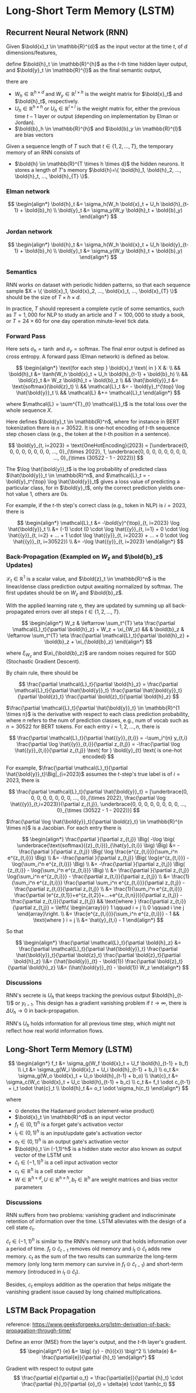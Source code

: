 # Long-Short Term Memory (LSTM)

## Recurrent Neural Network (RNN)

Given $\bold{x}_t \in \mathbb{R}^{d}$ as the input vector at the time $t$, of $d$ dimensions/features,

define $\bold{h}_t \in \mathbb{R}^{h}$ as the $t$-th time hidden layer output, and $\bold{y}_t \in \mathbb{R}^{l}$ as the final semantic output,

there are

* $W_h \in \mathbb{R}^{h \times d}$ and $W_y \in \mathbb{R}^{l \times h}$ is the weight matrix for $\bold{x}_t$ and $\bold{h}_t$, respectively.
* $U_h \in \mathbb{R}^{h \times h}$ or $U_h \in \mathbb{R}^{l \times l}$ is the weight matrix for, either the previous time $t-1$ layer or output (depending on implementation by Elman or Jordan). 
* $\bold{b}_h \in \mathbb{R}^{h}$ and $\bold{b}_y \in \mathbb{R}^{l}$ are bias vectors

Given a sequence length of $T$ such that $t \in \{ 1, 2, ..., T \}$, the temporary memory of an RNN consists of

* $\bold{h} \in \mathbb{R}^{T \times h \times d}$ the hidden neurons. It stores a length of $T$'s memory $\bold{h}=\{ \bold{h}_1, \bold{h}_2, ..., \bold{h}_t, ..., \bold{h}_{T} \}$.

### Elman network

$$
\begin{align*}
\bold{h}_t &= \sigma_h(W_h \bold{x}_t + U_h \bold{h}_{t-1} + \bold{b}_h)
\\
\bold{y}_t &= \sigma_y(W_y \bold{h}_t + \bold{b}_y)
\end{align*}
$$

### Jordan network

$$
\begin{align*}
\bold{h}_t &= \sigma_h(W_h \bold{x}_t + U_h \bold{y}_{t-1} + \bold{b}_h)
\\
\bold{y}_t &= \sigma_y(W_y \bold{h}_t + \bold{b}_y)
\end{align*}
$$

### Semantics

RNN works on dataset with periodic hidden patterns, so that each sequence sample $X = \{ \bold{x}_1, \bold{x}_2, ..., \bold{x}_t, ..., \bold{x}_{T} \}$ should be the size of $T \times h \times d$.

In practice, $T$ should represent a complete cycle of some semantics, such as $T = 1,000$ for NLP to study an article and $T = 100,000$ to study a book, or $T=24 \times 60$ for one day operation minute-level tick data.

### Forward Pass

Here sets $\sigma_h=\tanh$ and $\sigma_y=\text{softmax}$. 
The final error output is defined as cross entropy.
A forward pass (Elman network) is defined as below.

$$
\begin{align*}
\text{for each step } \bold{x}_t \text{ in } X &:
\\  && \bold{h}_t &= \tanh(W_h \bold{x}_t + U_h \bold{h}_{t-1} + \bold{b}_h)
\\  && \bold{z}_t &= W_z \bold{h}_t + \bold{b}_z
\\  && \hat{\bold{y}}_t &= \text{softmax}(\bold{z}_t) 
\\  && \mathcal{L}_t &= - \bold{y}_t^{\top} \log \hat{\bold{y}}_t
\\  && \mathcal{L} &+= \mathcal{L}_t
\end{align*}
$$

where $\mathcal{L} = \sum^{T}_{t} \mathcal{L}_t$ is the total loss over the whole sequence $X$.

Here defines $\bold{y}_t \in \mathbb{R}^n$, where for instance in BERT tokenization there is $n=30522$.
It is one-hot encoding of $t$-th sequence step chosen class (e.g., the token at the $t$-th position in a sentence).

$$
\bold{y}_{t, i=2023} = \text{OneHotEncoding}(2023) = 
[\underbrace{0, 0, 0, 0, 0, 0, 0, 0, ..., 0}_{\times 2022}, 1, \underbrace{0, 0, 0, 0, 0, 0, 0, 0, ..., 0}_{\times (30522 - 1 - 2022)}]
$$

The $\log \hat{\bold{y}}_t$ is the log probability of predicted class $\hat{\bold{y}}_t \in \mathbb{R}^n$,
and $\mathcal{L}_t = - \bold{y}_t^{\top} \log \hat{\bold{y}}_t$ gives a loss value of predicting a particular class,
for in $\bold{y}_t$, only the correct prediction yields one-hot value $1$, others are $0$s.

For example, if the $t$-th step's correct class (e.g., token in NLP) is $i=2023$, there is

$$
\begin{align*}
    \mathcal{L}_t &=
    -\bold{y}^{\top}_{t, i=2023} \log \hat{\bold{y}}_t 
\\ &= 
    (-1) \cdot (0 \cdot \log \hat{{y}}_{t, i=1} + 0 \cdot \log \hat{{y}}_{t, i=2} + ... + 1 \cdot \log \hat{{y}}_{t, i=2023} + ... + 0 \cdot \log \hat{{y}}_{t, i=30522})
\\ &= 
    -\log \hat{{y}}_{t, i=2023}
\end{align*}
$$

### Back-Propagation (Exampled on $W_z$ and $\bold{b}_z$ Updates)

$\mathcal{L}_t \in \mathbb{R}^1$ is a scalar value, and $\bold{z}_t \in \mathbb{R}^n$ is the linear/dense class prediction output awaiting normalized by softmax.
The first updates should be on $W_z$ and $\bold{b}_z$.

With the applied learning rate $\eta$, they are updated by summing up all back-propagated errors over all steps $t \in \{ 1, 2, ..., T \}$.

$$
\begin{align*}
W_z & \leftarrow 
\sum_t^{T} \eta \frac{\partial \mathcal{L}_t}{\partial \bold{h}_z} + W_z + \xi_{W_z}
&& &
\bold{b}_z & \leftarrow 
\sum_t^{T} \eta \frac{\partial \mathcal{L}_t}{\partial \bold{h}_z} + \bold{b}_z + \xi_{\bold{b}_z}
\end{align*}
$$

where $\xi_{W_z}$ and $\xi_{\bold{b}_z}$ are random noises required for SGD (Stochastic Gradient Descent).

By chain rule, there should be

$$
\frac{\partial \mathcal{L}_t}{\partial \bold{h}_z} = 
\frac{\partial \mathcal{L}_t}{\partial \hat{\bold{y}}_t}
\frac{\partial \hat{\bold{y}}_t}{\partial \bold{z}_t}
\frac{\partial \bold{z}_t}{\partial \bold{h}_z}
$$

$\frac{\partial \mathcal{L}_t}{\partial \hat{\bold{y}}_t} \in \mathbb{R}^{1 \times n}$ is the derivative with respect to each class prediction probability, where $n$ refers to the num of prediction classes, e.g., num of vocab such as $n=30522$ for BERT tokens.
For each entry $i = 1,2,...,n$, there is

$$
\frac{\partial \mathcal{L}_t}{\partial \hat{{y}}_{t,i}} =
-\sum_i^{n} y_{t,i} \frac{\partial \log \hat{{y}}_{t,i}}{\partial z_{t,j}} =
-\frac{\partial \log \hat{{y}}_{t,i}}{\partial z_{t,j}} 
\text{ for } \bold{y}_{t} \text{ is one-hot encoded}
$$

For example, $\frac{\partial \mathcal{L}_t}{\partial \hat{\bold{y}}_t}\Big|_{i=2023}$ assumes the $t$-step's true label is of $i=2023$, there is

$$
\frac{\partial \mathcal{L}_t}{\partial \hat{\bold{y}}_t} = 
[\underbrace{0, 0, 0, 0, 0, 0, 0, 0, ..., 0}_{\times 2022}, 
\frac{\partial \log \hat{{y}}_{t,i=2023}}{\partial z_{t,j}},
\underbrace{0, 0, 0, 0, 0, 0, 0, 0, ..., 0}_{\times (30522 - 1 - 2022)}]
$$

$\frac{\partial \log \hat{\bold{y}}_t}{\partial \bold{z}_t} \in \mathbb{R}^{n \times n}$ is a Jacobian. 
For each entry there is 

$$
\begin{align*}
    \frac{\partial }{\partial z_{t,j}} \Big( -\log \big( \underbrace{\text{softmax}({z}_{t,i})}_{\hat{y}_{t,i}} \big) \Big) &=
    -\frac{\partial }{\partial z_{t,j}} \Big( \log \frac{e^{z_{t,i}}}{\sum_i^n e^{z_{t,i}}} \Big) 
\\ &=
    -\frac{\partial }{\partial z_{t,j}} \Big( \log{e^{z_{t,i}}} - \log{\sum_i^n e^{z_{t,i}}} \Big)
\\ &=
    -\frac{\partial }{\partial z_{t,j}} \Big( {z_{t,i}} - \log{\sum_i^n e^{z_{t,i}}} \Big)
\\ &=
    \frac{\partial }{\partial z_{t,j}} \log{\sum_i^n e^{z_{t,i}}} - \frac{\partial z_{t,i}}{\partial z_{t,j}}
\\ &=
    \frac{1}{\sum_i^n e^{z_{t,i}}} \frac{\partial \sum_i^n e^{z_{t,i}}}{\partial z_{t,j}} - \frac{\partial z_{t,i}}{\partial z_{t,j}}
\\ &=
    \frac{1}{\sum_i^n e^{z_{t,i}}} \frac{\partial (e^{z_{t,1}}+e^{z_{t,2}}+...+e^{z_{t,n}})}{\partial z_{t,j}} - \frac{\partial z_{t,i}}{\partial z_{t,j}}
&& \text{where } 
    \frac{\partial z_{t,i}}{\partial z_{t,j}} = 
    \left\{ \begin{array}{r}
        1 \qquad i = j \\
        0 \qquad i \ne j
    \end{array}\right.
\\ &=
    \frac{e^{z_{t,i}}}{\sum_i^n e^{z_{t,i}}} - 1
&& \text{where } i = j
\\ &=
    \hat{y}_{t,i} - 1
\end{align*}
$$

So that

$$
\begin{align*}
\frac{\partial \mathcal{L}_t}{\partial \bold{h}_z} &= 
\frac{\partial \mathcal{L}_t}{\partial \hat{\bold{y}}_t}
\frac{\partial \hat{\bold{y}}_t}{\partial \bold{z}_t}
\frac{\partial \bold{z}_t}{\partial \bold{h}_z}
\\&=
(\hat{\bold{y}}_{t} - \bold{1})
\frac{\partial \bold{z}_t}{\partial \bold{h}_z}
\\&=
(\hat{\bold{y}}_{t} - \bold{1})
W_z
\end{align*}
$$

### Discussions

RNN's secrete is $U_h$ that keeps tracking the previous output $\bold{h}_{t-1}$ or $y_{t-1}$. This design has a gradient vanishing problem if $t \rightarrow \infty$, there is $\Delta U_h \rightarrow 0$ in back-propagation.

RNN's $U_h$ holds information for all previous time step, which might not reflect how real world information flows.

## Long-Short Term Memory (LSTM)

$$
\begin{align*}
f_t &= \sigma_g(W_f \bold{x}_t + U_f \bold{h}_{t-1} + b_f)
\\
i_t &= \sigma_g(W_i \bold{x}_t + U_i \bold{h}_{t-1} + b_i)
\\
o_t &= \sigma_g(W_o \bold{x}_t + U_o \bold{h}_{t-1} + b_o)
\\
\hat{c}_t &= \sigma_c(W_c \bold{x}_t + U_c \bold{h}_{t-1} + b_c)
\\
c_t &= f_t \odot c_{t-1} + i_t \odot \hat{c}_t 
\\
\bold{h}_t &= o_t \odot \sigma_h(c_t)   
\end{align*}
$$

where
* $\odot$ denotes the Hadamard product (element-wise product)
* $\bold{x}_t \in \mathbb{R}^d$ is an input vector
* $f_t \in (0,1)^h$ is a forget gate's activation vector
* $i_t \in (0,1)^h$ is an input/update gate's activation vector
* $o_t \in (0,1)^h$ is an output gate's activation vector 
* $\bold{h}_t \in (-1,1)^h$ is a hidden state vector also known as output vector of the LSTM unit
* $\hat{c}_t \in (-1,1)^h$ is a cell input activation vector
* $c_t \in \mathbb{R}^{h}$ is a cell state vector
* $W \in \mathbb{R}^{h \times d}, U \in \mathbb{R}^{h \times h}, b_t \in \mathbb{R}^{h}$ are weight matrices and bias vector parameters

### Discussions

RNN suffers from two problems: vanishing gradient and indiscriminate retention of information over the time. LSTM alleviates with the design of a cell state $c_t$.

$\hat{c}_t \in (-1,1)^h$ is similar to the RNN's memory unit that holds information over a period of time. $f_t \odot \hat{c}_{t-1}$ removes old memory and $i_t \odot \hat{c}_t$ adds new memory. $c_t$ as the sum of the two results can summarize the long-term memory (only long term memory can survive in $f_t \odot \hat{c}_{t-1}$) and short-term memory (introduced in $i_t \odot \hat{c}_t$).

Besides, $c_t$ employs addition as the operation that helps mitigate the vanishing gradient issue caused by long chained multiplications. 

## LSTM Back Propagation

reference: https://www.geeksforgeeks.org/lstm-derivation-of-back-propagation-through-time/

Define an error (MSE) from the layer's output, and the $t$-th layer's gradient.
$$
\begin{align*}
    {e} &= \big( {y} - {h}({x}) \big)^2 \\
    \delta{e}  &= \frac{\partial{e}}{\partial {h}_t}
\end{align*}
$$

Gradient with respect to output gate  
$$
\frac{\partial e}{\partial o_t} = 
\frac{\partial{e}}{\partial {h}_t} \cdot
\frac{\partial {h}_t}{\partial {o}_t} =
\delta{e} \cdot  \tanh(c_t)
$$
